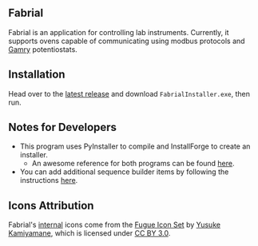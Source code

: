 ## Fabrial
Fabrial is an application for controlling lab instruments. Currently, it supports ovens capable of communicating using modbus protocols and [Gamry](https://www.gamry.com/) potentiostats.

## Installation
Head over to the [latest release](https://github.com/Maughan-Lab/fabrial/releases/latest) and download `FabrialInstaller.exe`, then run.

## Notes for Developers
- This program uses PyInstaller to compile and InstallForge to create an installer.
    - An awesome reference for both programs can be found [here](https://www.pythonguis.com/tutorials/packaging-pyqt6-applications-windows-pyinstaller/).
- You can add additional sequence builder items by following the instructions [here](/docs/Adding%20New%20Sequence%20Items.md).

## Icons Attribution
Fabrial's [internal](/icons/internal/) icons come from the [Fugue Icon Set](https://p.yusukekamiyamane.com/) by [Yusuke Kamiyamane](https://p.yusukekamiyamane.com/about/), which is licensed under [CC BY 3.0](https://creativecommons.org/licenses/by/3.0/).
